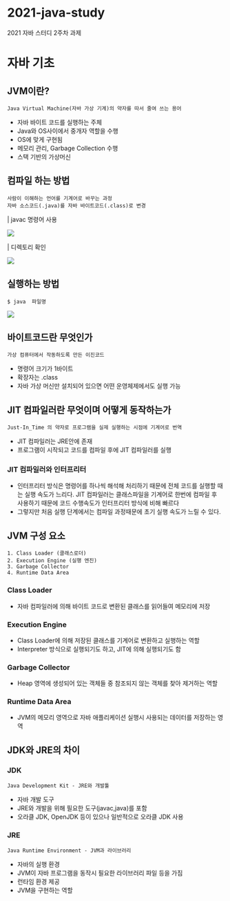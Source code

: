 # 2021-java-study
2021 자바 스터디 2주차 과제


# 자바 기초

## JVM이란?

```
Java Virtual Machine(자바 가상 기계)의 약자를 따서 줄여 쓰는 용어
```
- 자바 바이트 코드를 실행하는 주체
- Java와 OS사이에서 중개자 역할을 수행
- OS에 맞게 구현됨
- 메모리 관리, Garbage Collection 수행
- 스택 기반의 가상머신


## 컴파일 하는 방법

```
사람이 이해하는 언어를 기계어로 바꾸는 과정
자바 소스코드(.java)를 자바 바이트코드(.class)로 변경 
```

| javac 명령어 사용  

![](https://images.velog.io/images/dustndus8/post/d40680c8-1c9f-4c6c-8617-2e422c71adbf/%EC%BB%B4%ED%8C%8C%EC%9D%BC%ED%95%98%EB%8A%94%EB%B2%951.JPG)

| 디렉토리 확인

![](https://images.velog.io/images/dustndus8/post/fc585066-d55e-4d8b-919e-9b731e098eaf/%EC%BB%B4%ED%8C%8C%EC%9D%BC%ED%95%98%EB%8A%94%EB%B2%952_.jpg)


## 실행하는 방법
```
$ java  파일명
```
![](https://images.velog.io/images/dustndus8/post/ced79262-b3fd-4599-bad9-4f65c751970c/%EC%BB%B4%ED%8C%8C%EC%9D%BC%ED%95%98%EA%B3%A0%EC%8B%A4%ED%96%89.JPG)




## 바이트코드란 무엇인가
```
가상 컴퓨터에서 작동하도록 만든 이진코드
```  
- 명령어 크기가 1바이트
- 확장자는 .class
- 자바 가상 머신만 설치되어 있으면 어떤 운영체제에서도 실행 가능



## JIT 컴파일러란 무엇이며 어떻게 동작하는가
```
Just-In_Time 의 약자로 프로그램을 실제 실행하는 시점에 기계어로 번역
```  
- JIT 컴파일러는 JRE안에 존재
- 프로그램이 시작되고 코드를 컴파일 후에 JIT 컴파일러를 실행

### JIT 컴파일러와 인터프리터
- 인터프리터 방식은 명령어를 하나씩 해석해 처리하기 때문에 전체 코드를 실행할 때는 실행 속도가 느리다. JIT 컴파일러는 클래스파일을 기계어로 한번에 컴파일 후 사용하기 때문에 코드 수행속도가 인터프리터 방식에 비해 빠르다
- 그렇지만 처음 실행 단계에서는 컴파일 과정때문에 초기 실행 속도가 느릴 수 있다.  
 
## JVM 구성 요소
```
1. Class Loader (클래스로더)
2. Execution Engine (실행 엔진)
3. Garbage Collector
4. Runtime Data Area 
```

### Class Loader
- 자바 컴파일러에 의해 바이트 코드로 변환된 클래스를 읽어들여 메모리에 저장
### Execution Engine
- Class Loader에 의해 저장된 클래스를 기계어로 변환하고 실행하는 역할
- Interpreter 방식으로 실행되기도 하고, JIT에 의해 실행되기도 함
### Garbage Collector
- Heap 영역에 생성되어 있는 객체들 중 참조되지 않는 객체를 찾아 제거하는 역할
### Runtime Data Area
- JVM의 메모리 영역으로 자바 애플리케이션 실행시 사용되는 데이터를 저장하는 영역


## JDK와 JRE의 차이

### JDK
```
Java Development Kit - JRE와 개발툴
```
- 자바 개발 도구
- JRE와 개발을 위해 필요한 도구(javac,java)를 포함
- 오라클 JDK, OpenJDK 등이 있으나 일반적으로 오라클 JDK 사용

### JRE
```
Java Runtime Environment - JVM과 라이브러리
```
- 자바의 실행 환경
- JVM이 자바 프로그램을 동작시 필요한 라이브러리 파일 등을 가짐
- 런타임 환경 제공
- JVM을 구현하는 역할
